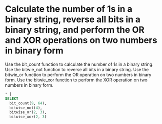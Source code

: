# Calculate the number of 1s in a binary string, reverse all bits in a binary string, and perform the OR and XOR operations on two numbers in binary form

Use the bit_count function to calculate the number of 1s in a binary string. Use the bitwie_not function to reverse all bits in a binary string. Use the bitwie_or function to perform the OR operation on two numbers in binary form. Use the bitwie_xor function to perform the XOR operation on two numbers in binary form.

```SQL
* |
SELECT
  bit_count(9, 64),
  bitwise_not(4),
  bitwise_or(2, 3),
  bitwise_xor(2, 3)
```
